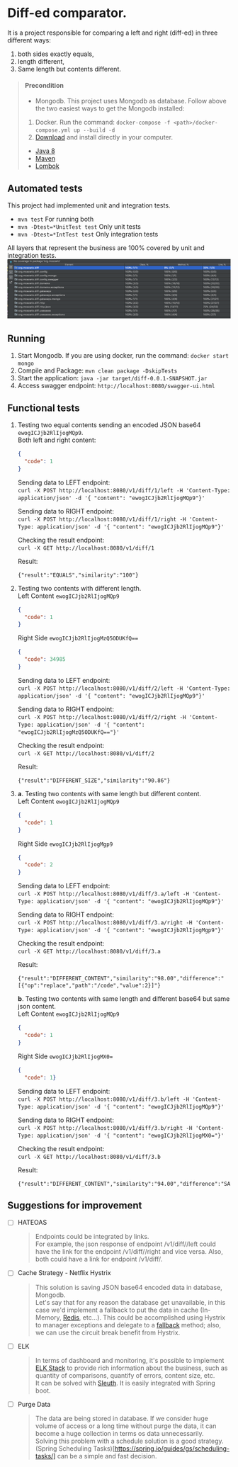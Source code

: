 # Diff-ed comparator.

It is a project responsible for comparing a left and right (diff-ed) in three different ways:  
1. both sides exactly equals, 
2. length different, 
3. Same length but contents different.

> #### Precondition <br>
> - Mongodb. This project uses Mongodb as database. Follow above the two easiest ways to get the Mongodb installed:
>  1. Docker. Run the command: ```docker-compose -f <path>/docker-compose.yml up --build -d```
>  2. [Download](https://www.mongodb.com/download-center/community) and install directly in your computer.
>
> - [Java 8](https://www.oracle.com/technetwork/java/javase/downloads/jdk8-downloads-2133151.html)
> - [Maven](https://maven.apache.org/download.cgi) 
> - [Lombok](https://projectlombok.org/) 


## Automated tests

This project had implemented unit and integration tests. 

- ```mvn test``` For running both
- ```mvn -Dtest=*UnitTest test``` Only unit tests
- ```mvn -Dtest=*IntTest test``` Only integration tests


All layers that represent the business are 100% covered by unit and integration tests.
![Image description](coverage.png)

## Running
1. Start Mongodb. If you are using docker, run the command: ```docker start mongo```
2. Compile and Package: ```mvn clean package -DskipTests``` 
3. Start the application: ```java -jar target/diff-0.0.1-SNAPSHOT.jar```
4. Access swagger endpoint: ```http://localhost:8080/swagger-ui.html```

## Functional tests
1. Testing two equal contents sending an encoded JSON base64 ```ewogICJjb2RlIjogMQp9```. <br>
    Both left and right content:
    ```json
    {
      "code": 1
    }
    ```

    Sending data to LEFT endpoint: <br>
    ```curl -X POST http://localhost:8080/v1/diff/1/left -H 'Content-Type: application/json' -d '{ "content": "ewogICJjb2RlIjogMQp9"}'```
    
    Sending data to RIGHT endpoint: <br>
    ```curl -X POST http://localhost:8080/v1/diff/1/right -H 'Content-Type: application/json' -d '{ "content": "ewogICJjb2RlIjogMQp9"}'```
    
    Checking the result endpoint: <br>
    ```curl -X GET http://localhost:8080/v1/diff/1```
    
    Result: 
    ```
    {"result":"EQUALS","similarity":"100"}
    ```
2. Testing two contents with different length. <br>
    Left Content ```ewogICJjb2RlIjogMQp9```
    ```json
    {
      "code": 1
    }
    ```
    
    Right Side ```ewogICJjb2RlIjogMzQ5ODUKfQ==```
    ```json
    {
      "code": 34985
    }
    ```
    
    Sending data to LEFT endpoint: <br>
    ```curl -X POST http://localhost:8080/v1/diff/2/left -H 'Content-Type: application/json' -d '{ "content": "ewogICJjb2RlIjogMQp9"}'```
    
    Sending data to RIGHT endpoint: <br>
    ```curl -X POST http://localhost:8080/v1/diff/2/right -H 'Content-Type: application/json' -d '{ "content": "ewogICJjb2RlIjogMzQ5ODUKfQ=="}'```
    
    Checking the result endpoint: <br>
    ```curl -X GET http://localhost:8080/v1/diff/2```
    
    Result: 
    ```
    {"result":"DIFFERENT_SIZE","similarity":"90.86"}
    ```
    
3. 
    **a**. Testing two contents with same length but different content. <br>
    Left Content ```ewogICJjb2RlIjogMQp9```
    ```json
    {
      "code": 1
    }
    ```
    
    Right Side ```ewogICJjb2RlIjogMgp9```
    ```json
    {
      "code": 2
    }
    ```
    
    Sending data to LEFT endpoint: <br>
    ```curl -X POST http://localhost:8080/v1/diff/3.a/left -H 'Content-Type: application/json' -d '{ "content": "ewogICJjb2RlIjogMQp9"}'```
    
    Sending data to RIGHT endpoint: <br>
    ```curl -X POST http://localhost:8080/v1/diff/3.a/right -H 'Content-Type: application/json' -d '{ "content": "ewogICJjb2RlIjogMgp9"}'```
    
    Checking the result endpoint: <br>
    ```curl -X GET http://localhost:8080/v1/diff/3.a```
    
    Result: 
    ```
    {"result":"DIFFERENT_CONTENT","similarity":"98.00","difference":"[{"op":"replace","path":"/code","value":2}]"}
    ```
    
    **b**. Testing two contents with same length and different base64 but same json content. <br>
    Left Content ```ewogICJjb2RlIjogMQp9``` 
    ```json
    {
      "code": 1
    }
    ```
    
    Right Side ```ewogICJjb2RlIjogMX0=```
    ```json
    {
      "code": 1}
    ```
    
    Sending data to LEFT endpoint: <br>
    ```curl -X POST http://localhost:8080/v1/diff/3.b/left -H 'Content-Type: application/json' -d '{ "content": "ewogICJjb2RlIjogMQp9"}'```
    
    Sending data to RIGHT endpoint: <br>
    ```curl -X POST http://localhost:8080/v1/diff/3.b/right -H 'Content-Type: application/json' -d '{ "content": "ewogICJjb2RlIjogMX0="}'```
    
    Checking the result endpoint: <br>
    ```curl -X GET http://localhost:8080/v1/diff/3.b```
    
    Result: 
    ```
    {"result":"DIFFERENT_CONTENT","similarity":"94.00","difference":"SAME_JSON_STRUCTURE"}
    ```

## Suggestions for improvement
- [ ] HATEOAS
  > Endpoints could be integrated by links. <br>
  For example, the json response of endpoint /v1/diff/<ID>/left could have the link for the endpoint /v1/diff/<ID>/right and vice versa. Also, both could have a link for endpoint <host>/v1/diff/<ID>.
  
- [ ] Cache Strategy -  Netflix Hystrix
  > This solution is saving JSON base64 encoded data in database, Mongodb. <br>
  Let's say that for any reason the database get unavailable, in this case we'd implement a fallback to put the data in cache (In-Memory, [Redis](https://redis.io/), etc...). This could be accomplished using Hystrix to manager exceptions and delegate to a [fallback](https://github.com/Netflix/Hystrix/wiki/How-To-Use#Fallback) method; also, we can use the circuit break benefit from Hystrix.     
- [ ] ELK
  > In terms of dashboard and monitoring, it's possible to implement [ELK Stack](https://www.elastic.co/what-is/elk-stack) to provide rich information about the business, such as quantity of comparisons, quantify of errors, content size, etc. <br>
  It can be solved with [Sleuth](https://spring.io/projects/spring-cloud-sleuth). It is easily integrated with Spring boot.   
- [ ] Purge Data
  > The data are being stored in database. If we consider huge volume of access or a long time without purge the data, it can become a huge collection in terms os data unnecessarily. <br>
  Solving this problem with a schedule solution is a good strategy. (Spring Scheduling Tasks)[https://spring.io/guides/gs/scheduling-tasks/] can be a simple and fast decision. 